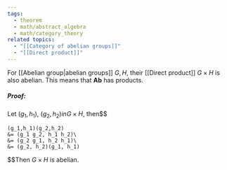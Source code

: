 ```yaml
---
tags:
  - theorem
  - math/abstract_algebra
  - math/category_theory
related topics:
  - "[[Category of abelian groups]]"
  - "[[Direct product]]"
---
```

For [[Abelian group|abelian groups]] $G,H$, their [[Direct product]] $G\times H$ is also abelian. This means that $\mathbf{Ab}$ has products.
##### Proof:
Let $(g_1,h_1),\ (g_2,h_2) in G\times H$, then$$

	(g_1,h_1)(g_2,h_2)
	&= (g_1 g_2, h_1 h_2)\
	&= (g_2 g_1, h_2 h_1)\
	&= (g_2, h_2)(g_1, h_1)

$$Then $G\times H$ is abelian.